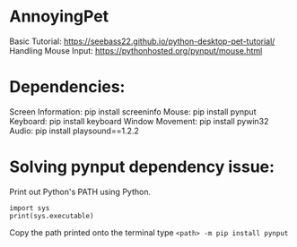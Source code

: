 # AnnoyingPet
Basic Tutorial: https://seebass22.github.io/python-desktop-pet-tutorial/
Handling Mouse Input: https://pythonhosted.org/pynput/mouse.html

# Dependencies:
Screen Information: pip install screeninfo
Mouse: pip install pynput
Keyboard: pip install keyboard
Window Movement: pip install pywin32
Audio: pip install playsound==1.2.2

# Solving pynput dependency issue:
Print out Python's PATH using Python.
```
import sys
print(sys.executable)
```
Copy the path printed onto the terminal type `<path> -m pip install pynput`